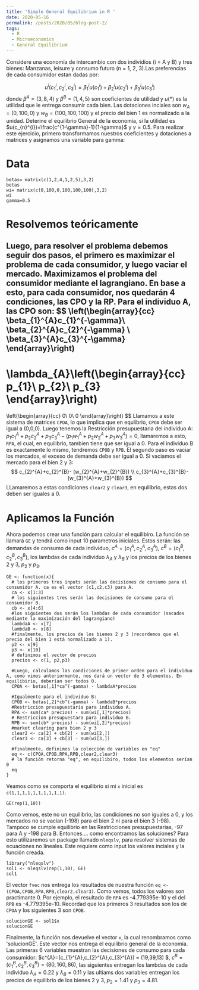 ```yaml
---
title: 'Simple General Equilibrium in R '
date: 2020-05-16
permalink: /posts/2020/05/blog-post-2/
tags:
  - R
  - Microeconomics
  - General Equilibrium
---
```


Considere una economía de intercambio con dos individios (i = A y B) y tres bienes: Manzanas, leisure y consumo futuro (n = 1, 2, 3).Las preferencias de cada consumidor estan dadas por:

$$u^{i}(c_{1}^{i},c_{2}^{i},c_{3}^{i}) = \beta_{1}^{i}u(c_{1}^{i}) + \beta_{2}^{i}u(c_{2}^{i})+\beta_{3}^{i}u(c_{3}^{i})$$
donde $\beta^{A}=(3,8,4)$ y $\beta^{B}=(1,4,5)$ son coeficientes de utilidad y $u(*)$ es la utilidad que le entrega consumir cada bien. Las dotaciones inciales son $w_{A}=(0,100,0)$ y $w_{B}=(100,100,100)$ y el precio del bien 1 es normalizado a la unidad. Deterine el equilibrio General de la economía, si la utilidad es $u(c_{n}^{i})=\frac{c^{1-\gamma}-1}{1-\gamma}$ y $\gamma=0.5$.
Para realizar este ejercicio, primero transformamos nuestros coeficientes y dotaciones a matrices y asignamos una variable para gamma:
# Data
```{r matrices, echo=TRUE}
betas= matrix(c(1,2,4,1,2,5),3,2)
betas
wi= matrix(c(0,100,0,100,100,100),3,2)
wi
gamma=0.5
```
# Resolvemos teóricamente
Luego, para resolver el problema debemos seguir dos pasos, el primero es maximizar el problema de cada consumidor, y luego vaciar el mercado. Maximizamos el problema del consumidor mediante el lagrangiano. En base a esto, para cada consumidor, nos quedarán 4 condiciones, las CPO y la RP.
Para el individuo A, las CPO son:
$$
\left(\begin{array}{cc} 
 \beta_{1}^{A}c_{1}^{-\gamma}\\
\beta_{2}^{A}c_{2}^{-\gamma} \\
\beta_{3}^{A}c_{3}^{-\gamma}
\end{array}\right)
-
\lambda_{A}\left(\begin{array}{cc} 
p_{1}\\ 
p_{2}\\
p_{3}
\end{array}\right)
=
\left(\begin{array}{cc} 
0\\ 
0\\
0
\end{array}\right)
$$
Llamamos a este sistema de matrices `CPOA`, lo que implica que en equlibrio, `CPOA` debe ser igual a (0,0,0). Luego tenemos la Restricción presupuestaria del individuo A: $p_{1}c_{1}^{A}+p_{2}c_{2}^{A}+p_{3}c_{3}^{A}-(p_{1}w_{1}^{A}+p_{2}w_{2}^{A}+p_{3}w_{3}^{A})=0$, llamaremos a esto, `RPA`, el cual, en equilibrio, tambien tiene que ser igual a 0. Para el individuo B es exactamente lo mismo, tendremos `CPOB` y `RPB`.
El segundo paso es vaciar los mercados, el exceso de demanda debe ser igual a 0. Si vaciamos el mercado para el bien 2 y 3:
$$ c_{2}^{A}+c_{2}^{B}- (w_{2}^{A}+w_{2}^{B}) \\
c_{3}^{A}+c_{3}^{B}- (w_{3}^{A}+w_{3}^{B}) $$
LLamaremos a estas condiciones `clear2` y `clear3`, en equilibrio, estas dos deben ser iguales a 0.
# Aplicamos la Función
Ahora podemos crear una función para calcular el equilibiro. La función se llamará `GE` y tendrá como input 10 parametros iniciales. Estos serán: las demandas de consumo de cada individuo, $c^{A}=(c_{1}^{A},c_{2}^{A},c_{3}^{A})$, $c^{B}=(c_{1}^{B},c_{2}^{B},c_{3}^{B})$, los lambdas de cada individuo $\lambda_{A}$ y $\lambda_{B}$ y los precios de los bienes 2 y 3, $p_{2}$  y $p_{3}$.
```{r GE,echo=TRUE}
GE <- function(x){
  # los primeros tres inputs serán las decisiones de consumo para el consumidor A. ca es el vector (c1,c2,c3) para A.
  ca <- x[1:3]
  # los siguientes tres serán las decisiones de consumo para el consumidor B.
  cb <- x[4:6]
  #los siguientes dos serán los lambdas de cada consumidor (sacados mediante la maximización del lagrangiano)
  lambdaA <- x[7]
  lambdaB <- x[8]
  #finalmente, los precios de los bienes 2 y 3 (recordemos que el precio del bien 1 está normalizado a 1).
  p2 <- x[9]
  p3 <- x[10]
  # definimos el vector de precios
  precios <- c(1, p2,p3)
  
  #Luego, calculamos las condiciones de primer orden para el individuo A, como vimos anteriormente, nos dará un vector de 3 elementos. En equilibirio, deberían ser todos 0.
  CPOA <- betas[,1]*ca^(-gamma) - lambdaA*precios 
  
  #Igualmente para el individuo B:
  CPOB <- betas[,2]*cb^(-gamma) - lambdaB*precios
  #Restriccion presupuestaria para individuo A.
  RPA <- sum(ca* precios) - sum(wi[,1]*precios)
  # Restriccion presupuestara para individuo B.
  RPB <- sum(cb* precios) - sum(wi[,2]*precios)
  #market clearing para bien 2 y 3
  clear2 <- ca[2] + cb[2] - sum(wi[2,])
  clear3 <- ca[3] + cb[3] - sum(wi[3,])
  
  #finalmente, definimos la colección de variables en "eq"
  eq <- c(CPOA,CPOB,RPA,RPB,clear2,clear3)
  # la función retorna "eq", en equilibiro, todos los elementos serían 0 
  eq
}
```
Veamos como se comporta el equilibrio si mi `x` inicial es `c(1,1,1,1,1,1,1,1,1,1)`.
```{r eq1, echo=TRUE}
GE(rep(1,10))
```
Como vemos, este no un equilibrio, las condiciones no son iguales a 0, y los mercados no se vacían (-198) para el bien 2 ni para el bien 3 (-98). Tampoco se cumple equilibrio en las Restricciones presupuestarias, -97 para A y -198 para B. Entonces.... como encontramos las soluciones?
Para esto utilizaremos un package llamado `nleqslv`, para resolver sistemas de ecuaciones no lineales. Este requiere como input los valores inciales y la función creada.
```{r solving, echo=TRUE}
library("nleqslv")
sol1 <- nleqslv(rep(1,10), GE)
sol1
```
El vector `fvec` nos entrega los resultados de nuestra función `eq <-(CPOA,CPOB,RPA,RPB,clear2,clear3)`. Como vemos, todos los valores son practimante 0.  Por ejemplo, el resultado de `RPA` es -4.779395e-10 y el del `RPB` es -4.779395e-10. Recordad que los primeros 3 resultados son los de `CPOA` y los siguientes 3 son `CPOB`.
```{r x, echo=TRUE}
solucionGE <- sol1$x
solucionGE
```
Finalmente, la función nos devuelve  el vector `x`, la cual renombramos como 'solucionGE'. 
Este vector nos entrega el equilibrio general de la economía. Las primeras 6 variables muestran las decisiones de consumo para cada consumidor: $c^{A}=(c_{1}^{A},c_{2}^{A},c_{3}^{A}) = (19,39,13) $, $c^{B}=(c_{1}^{B},c_{2}^{B},c_{3}^{B})= (80, 160, 86)$, las siguientes entregan los lambdas de cada individuo $\lambda_{A}= 0.22$ y $\lambda_{B} = 0.11$ y las ultiams dos variables entregan los precios de equilibrio de los bienes 2 y 3, $p_{2}=  1.41$  y $p_{3}= 4.81$.

